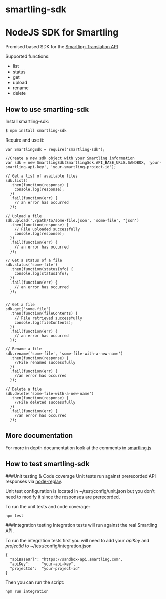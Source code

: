 smartling-sdk
==========================

# NodeJS SDK for Smartling

Promised based SDK for the [Smartling Translation API](https://docs.smartling.com/display/docs/Smartling+Translation+API)

Supported functions:
* list
* status
* get
* upload
* rename
* delete

## How to use smartling-sdk

Install smartling-sdk:

```
$ npm install smartling-sdk
```

Require and use it:

```
var SmartlingSdk = require("smartling-sdk");

//Create a new sdk object with your Smartling information
var sdk = new SmartlingSdk(SmartlingSdk.API_BASE_URLS.SANDBOX, 'your-smartling-api-key', 'your-smartling-project-id');

// Get a list of available files
sdk.list()
  .then(function(response) {
    console.log(response);
  })
  .fail(function(err) {
    // an error has occurred
  });

// Upload a file
sdk.upload('./path/to/some-file.json', 'some-file', 'json')
  .then(function(response) {
    // File uploaded successfully
    console.log(response);
  })
  .fail(function(err) {
    // an error has occurred
  });

// Get a status of a file
sdk.status('some-file')
  .then(function(statusInfo) {
    console.log(statusInfo);
  })
  .fail(function(err) {
    // an error has occurred
  });


// Get a file
sdk.get('some-file')
  .then(function(fileContents) {
    // File retrieved successfully
    console.log(fileContents);
  })
  .fail(function(err) {
    // an error has occurred
  });

// Rename a file
sdk.rename('some-file', 'some-file-with-a-new-name')
  .then(function(response) {
    //File renamed successfully
  })
  .fail(function(err) {
    //an error has occurred
  });

// Delete a file
sdk.delete('some-file-with-a-new-name')
  .then(function(response) {
    //File deleted successfully
  })
  .fail(function(err) {
    //an error has occurred
  });
```

## More documentation
For more in depth documentation look at the comments in [smartling.js](https://github.com/hightail/smartling-sdk/blob/master/smartling.js)

## How to test smartling-sdk

###Unit testing & Code coverage
Unit tests run against prerecorded API responses via [node-replay](https://github.com/assaf/node-replay).

Unit test configuration is located in ~/test/config/unit.json but you don't need to modify it since the responses are prerecorded.

To run the unit tests and code coverage:

```
npm test
```

###Integration testing
Integration tests will run against the real Smartling API.

To run the integration tests first you will need to add your *apiKey* and *projectId* to ~/test/config/integration.json

```
{
  "apiBaseUrl": "https://sandbox-api.smartling.com",
  "apiKey":     "your-api-key",
  "projectId":  "your-project-id"
}
```

Then you can run the script:
```
npm run integration
```

